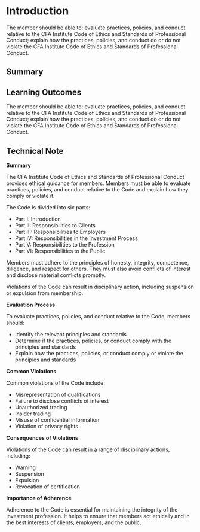 # Introduction

The member should be able to: evaluate practices, policies, and conduct relative to the CFA Institute Code of Ethics and Standards of Professional Conduct; explain how the practices, policies, and conduct do or do not violate the CFA Institute Code of Ethics and Standards of Professional Conduct.

## Summary



## Learning Outcomes

The member should be able to: evaluate practices, policies, and conduct relative to the CFA Institute Code of Ethics and Standards of Professional Conduct; explain how the practices, policies, and conduct do or do not violate the CFA Institute Code of Ethics and Standards of Professional Conduct.

## Technical Note

**Summary**

The CFA Institute Code of Ethics and Standards of Professional Conduct provides ethical guidance for members. Members must be able to evaluate practices, policies, and conduct relative to the Code and explain how they comply or violate it.

The Code is divided into six parts:

* Part I: Introduction
* Part II: Responsibilities to Clients
* Part III: Responsibilities to Employers
* Part IV: Responsibilities in the Investment Process
* Part V: Responsibilities to the Profession
* Part VI: Responsibilities to the Public

Members must adhere to the principles of honesty, integrity, competence, diligence, and respect for others. They must also avoid conflicts of interest and disclose material conflicts promptly.

Violations of the Code can result in disciplinary action, including suspension or expulsion from membership.

**Evaluation Process**

To evaluate practices, policies, and conduct relative to the Code, members should:

* Identify the relevant principles and standards
* Determine if the practices, policies, or conduct comply with the principles and standards
* Explain how the practices, policies, or conduct comply or violate the principles and standards

**Common Violations**

Common violations of the Code include:

* Misrepresentation of qualifications
* Failure to disclose conflicts of interest
* Unauthorized trading
* Insider trading
* Misuse of confidential information
* Violation of privacy rights

**Consequences of Violations**

Violations of the Code can result in a range of disciplinary actions, including:

* Warning
* Suspension
* Expulsion
* Revocation of certification

**Importance of Adherence**

Adherence to the Code is essential for maintaining the integrity of the investment profession. It helps to ensure that members act ethically and in the best interests of clients, employers, and the public.